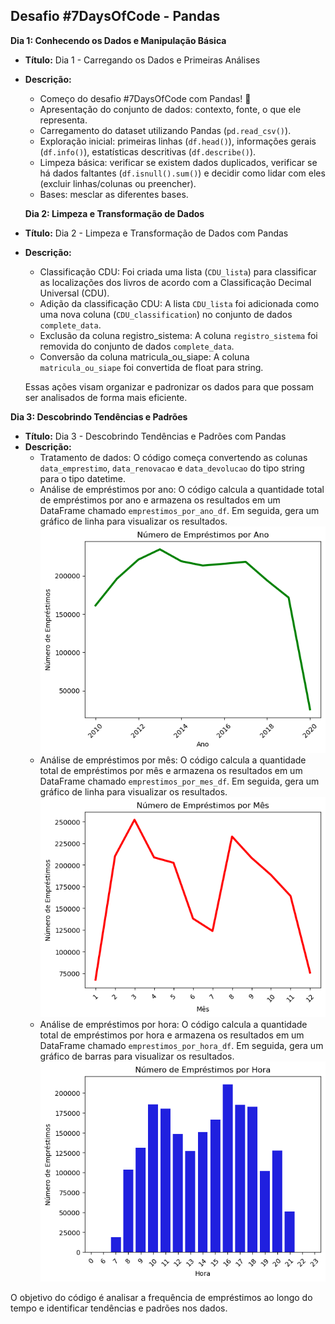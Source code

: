 ## Desafio #7DaysOfCode - Pandas

**Dia 1: Conhecendo os Dados e Manipulação Básica**

- **Título:** Dia 1 - Carregando os Dados e Primeiras Análises
- **Descrição:**

  - Começo do desafio #7DaysOfCode com Pandas! 🎉
  - Apresentação do conjunto de dados: contexto, fonte, o que ele representa.
  - Carregamento do dataset utilizando Pandas (`pd.read_csv()`).
  - Exploração inicial: primeiras linhas (`df.head()`), informações gerais (`df.info()`), estatísticas descritivas (`df.describe()`).
  - Limpeza básica: verificar se existem dados duplicados, verificar se há dados faltantes (`df.isnull().sum()`) e decidir como lidar com eles (excluir linhas/colunas ou preencher).
  - Bases: mesclar as diferentes bases.

  **Dia 2: Limpeza e Transformação de Dados**

- **Título:** Dia 2 - Limpeza e Transformação de Dados com Pandas
- **Descrição:**

  - Classificação CDU: Foi criada uma lista (`CDU_lista`) para classificar as localizações dos livros de acordo com a Classificação Decimal Universal (CDU).
  - Adição da classificação CDU: A lista `CDU_lista` foi adicionada como uma nova coluna (`CDU_classification`) no conjunto de dados `complete_data`.
  - Exclusão da coluna registro_sistema: A coluna `registro_sistema` foi removida do conjunto de dados `complete_data`.
  - Conversão da coluna matricula_ou_siape: A coluna `matricula_ou_siape` foi convertida de float para string.

  Essas ações visam organizar e padronizar os dados para que possam ser analisados de forma mais eficiente.

**Dia 3: Descobrindo Tendências e Padrões**

- **Título:** Dia 3 - Descobrindo Tendências e Padrões com Pandas
- **Descrição:**
  - Tratamento de dados: O código começa convertendo as colunas `data_emprestimo`, `data_renovacao` e `data_devolucao` do tipo string para o tipo datetime.
  - Análise de empréstimos por ano: O código calcula a quantidade total de empréstimos por ano e armazena os resultados em um DataFrame chamado `emprestimos_por_ano_df`. Em seguida, gera um gráfico de linha para visualizar os resultados.
    ![alt text](image-1.png)
  - Análise de empréstimos por mês: O código calcula a quantidade total de empréstimos por mês e armazena os resultados em um DataFrame chamado `emprestimos_por_mes_df`. Em seguida, gera um gráfico de linha para visualizar os resultados.
    ![alt text](image-2.png)
  - Análise de empréstimos por hora: O código calcula a quantidade total de empréstimos por hora e armazena os resultados em um DataFrame chamado `emprestimos_por_hora_df`. Em seguida, gera um gráfico de barras para visualizar os resultados.
    ![alt text](image-3.png)

O objetivo do código é analisar a frequência de empréstimos ao longo do tempo e identificar tendências e padrões nos dados.
